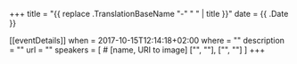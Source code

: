 +++
title =  "{{ replace .TranslationBaseName "-" " " | title }}"
date = {{ .Date }}

[[eventDetails]]
    when = 2017-10-15T12:14:18+02:00
    where = ""
    description = ""
    url = ""
    speakers = [ # [name, URI to image]
        ["", ""],
        ["", ""]
    ]
+++

